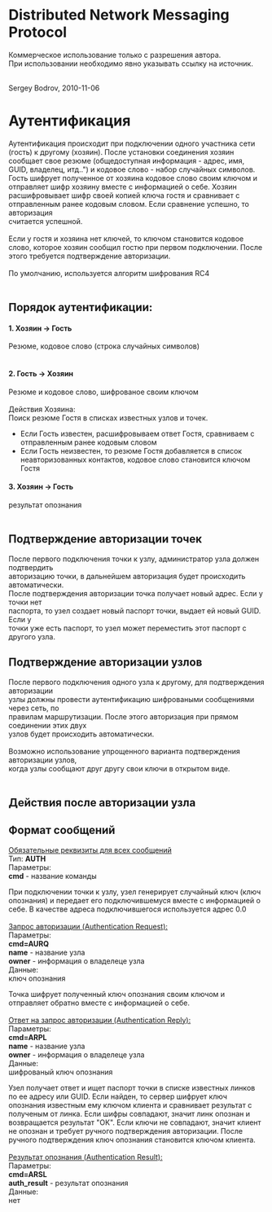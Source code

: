 <h1>Distributed Network Messaging Protocol</h1>

Коммерческое использование только с разрешения автора.<br>
При использовании необходимо явно указывать ссылку на источник.<br>
<br>
<p>Sergey Bodrov, 2010-11-06</p>

<h1>Аутентификация</h1>

Аутентификация происходит при подключении одного участника сети (гость) к другому (хозяин). После установки соединения хозяин сообщает свое резюме (общедоступная информация - адрес, имя, GUID, владелец, итд..") и кодовое слово - набор случайных символов. Гость шифрует полученное от хозяина кодовое слово своим ключом и отправляет шифр хозяину вместе с информацией о себе. Хозяин расшифровывает шифр своей копией ключа гостя и сравнивает с<br>
отправленным ранее кодовым словом. Если сравнение успешно, то авторизация<br>
считается успешной.<br>
<br>
Если у гостя и хозяина нет ключей, то ключом становится кодовое слово, которое хозяин сообщил гостю при первом подключении. После этого требуется подтверждение авторизации.<br>
<br>
По умолчанию, используется алгоритм шифрования RC4<br>
<br>
<h2>Порядок аутентификации:</h2>

<h4>1. Хозяин -> Гость</h4>
Резюме, кодовое слово (строка случайных символов)<br>
<br>
<h4>2. Гость -> Хозяин</h4>
Резюме и кодовое слово, шифрованое своим ключом<br>
<br>
Действия Хозяина:<br>
Поиск резюме Гостя в списках известных узлов и точек.<br>
<ul><li>Если Гость известен, расшифровываем ответ Гостя, сравниваем с отправленным ранее кодовым словом<br>
</li><li>Если Гость неизвестен, то резюме Гостя добавляется в список неавторизованных контактов, кодовое слово становится ключом Гостя</li></ul>

<h4>3. Хозяин -> Гость</h4>
результат опознания<br>
<br>
<h2>Подтверждение авторизации точек</h2>

После первого подключения точки к узлу, администратор узла должен подтвердить<br>
авторизацию точки, в дальнейшем авторизация будет происходить автоматически.<br>
После подтверждения авторизации точка получает новый адрес. Если у точки нет<br>
паспорта, то узел создает новый паспорт точки, выдает ей новый GUID. Если у<br>
точки уже есть паспорт, то узел может переместить этот паспорт с другого узла.<br>

<h2>Подтверждение авторизации узлов</h2>

После первого подключения одного узла к другому, для подтверждения авторизации<br>
узлы должны провести аутентификацию шифроваными сообщениями через сеть, по<br>
правилам маршрутизации. После этого авторизация при прямом соединении этих двух<br>
узлов будет происходить автоматически.<br>
<br>
Возможно использование упрощенного варианта подтверждения авторизации узлов,<br>
когда узлы сообщают друг другу свои ключи в открытом виде.<br>
<br>
<h2>Действия после авторизации узла</h2>

<h2>Формат сообщений</h2>

<u>Обязательные реквизиты для всех сообщений</u><br>
Тип: <b>AUTH</b><br>
Параметры:<br>
<b>cmd</b> - название команды<br>

При подключении точки к узлу, узел генерирует случайный ключ (ключ опознания) и передает его подключившемуся вместе с информацией о себе. В качестве адреса подключившегося используется адрес 0.0<br>
<br>
<u>Запрос авторизации (Authentication Request):</u><br>
Параметры:<br>
<b>cmd=AURQ</b><br>
<b>name</b> - название узла<br>
<b>owner</b> - информация о владелеце узла<br>
Данные:<br>
ключ опознания<br>

Точка шифрует полученный ключ опознания своим ключом и отправляет обратно вместе с информацией о себе.<br>
<br>
<u>Ответ на запрос авторизации (Authentication Reply):</u><br>
Параметры:<br>
<b>cmd=ARPL</b><br>
<b>name</b> - название узла<br>
<b>owner</b> - информация о владелеце узла<br>
Данные:<br>
шифрованый ключ опознания<br>

Узел получает ответ и ищет паспорт точки в списке известных линков по ее адресу или GUID. Если найден, то сервер шифрует ключ опознания известным ему ключом клиента и сравнивает результат с полученым от линка. Если шифры совпадают, значит линк опознан и возвращается результат "ОК". Если ключи не совпадают, значит клиент не опознан и требует ручного подтверждения авторизации. После ручного подтверждения ключ опознания становится ключом клиента.<br>
<br>
<u>Результат опознания (Authentication Result):</u><br>
Параметры:<br>
<b>cmd=ARSL</b><br>
<b>auth_result</b> - результат опознания<br>
Данные:<br>
нет<br>